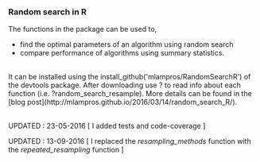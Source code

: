 


### Random search in R

The functions in the package can be used to,
* find the optimal parameters of an algorithm using random search
* compare performance of algorithms using summary statistics. 
<br>
  It can be installed using the install_github('mlampros/RandomSearchR') of the devtools package. After downloading use ? to read info about each function (i.e. ?random_search_resample). More details can be found in the [blog post](http://mlampros.github.io/2016/03/14/random_search_R/).
<br>
<br>

UPDATED : 23-05-2016 [ I added tests and code-coverage ]

UPDATED : 13-09-2016 [ I replaced the *resampling_methods* function with the *repeated_resampling* function ]
